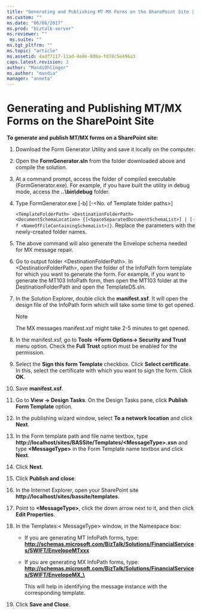 ```yaml
---
title: "Generating and Publishing MT-MX Forms on the SharePoint Site | Microsoft Docs"
ms.custom: ""
ms.date: "06/08/2017"
ms.prod: "biztalk-server"
ms.reviewer: ""
 ms.suite: ""
ms.tgt_pltfrm: ""
ms.topic: "article"
ms.assetid: 4adf7117-11ad-4a8e-8d6a-fd78c5e496a3
caps.latest.revision: 3
author: "MandiOhlinger"
ms.author: "mandia"
manager: "anneta"
---
```

# Generating and Publishing MT/MX Forms on the SharePoint Site
**To generate and publish MT/MX forms on a SharePoint site:**  
  
1.  Download the Form Generator Utility and save it locally on the computer.  
  
2.  Open the **FormGenerator.sln** from the folder downloaded above and compile the solution.  
  
3.  At a command prompt, access the folder of compiled executable (FormGenerator.exe). For example, if you have built the utility in debug mode, access the **..\bin\debug** folder.  
  
4.  Type FormGenerator.exe [-b] [-\<No. of Template folder paths>]  
  
     `<TemplateFolderPath> <DestinationFolderPath> <DocumentSchemaLocation> {[<SpaceSeparatedDocumentSchemaList>] | [-f <NameOfFileContainingSchemaList>]}`. Replace the parameters with the newly-created folder names.  
  
5.  The above command will also generate the Envelope schema needed for MX message repair.  
  
6.  Go to output folder \<DestinationFolderPath>. In \<DestinationFolderPath>, open the folder of the InfoPath form template for which you want to generate the form. For example, if you want to generate the MT103 InfoPath form, then open the MT103 folder at the DestinationFolderPath and open the TemplateDS.sln.  
  
7.  In the Solution Explorer, double click the **manifest.xsf**. It will open the design file of the InfoPath form which will take some time to get opened.  
  
    > [!NOTE]
    >  The MX messages manifest.xsf might take 2-5 minutes to get opened.  
  
8.  In the manifest.xsf, go to **Tools ->Form Options-> Security and Trust** menu option. Check the **Full Trust** option must be enabled for the permission.  
  
9. Select the **Sign this form Template** checkbox. Click **Select certificate**. In this, select the certificate with which you want to sign the form. Click **OK**.  
  
10. Save **manifest.xsf**.  
  
11. Go to **View -> Design Tasks**. On the Design Tasks pane, click **Publish Form Template** option.  
  
12. In the publishing wizard window, select **To a network location** and click **Next**.  
  
13. In the Form template path and file name textbox, type **http://localhost/sites/BASSite/Templates/\<MessageType>.xsn** and type **\<MessageType>** in the Form Template name textbox and click **Next**.  
  
14. Click **Next**.  
  
15. Click **Publish and close**.  
  
16. In the Internet Explorer, open your SharePoint site **http://localhost/sites/bassite/templates**.  
  
17. Point to **\<MessageType>**, click the down arrow next to it, and then click **Edit Properties**.  
  
18. In the Templates:\< MessageType> window, in the Namespace box:  
  
    -   If you are generating MT InfoPath forms, type: **http://schemas.microsoft.com/BizTalk/Solutions/FinancialServices/SWIFT/EnvelopeMTxxx**  
  
    -   If you are generating MX InfoPath forms, type: **http://schemas.microsoft.com/BizTalk/Solutions/FinancialServices/SWIFT/EnvelopeMX_\<MessageName>**  
  
         This will help in identifying the message instance with the corresponding template.  
  
19. Click **Save and Close**.